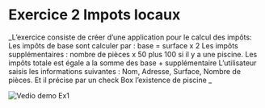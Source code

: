 # Exercice 2 Impots locaux

_L’exercice consiste de créer d’une application pour le calcul des impôts:
Les impôts de base sont calculer par : base = surface x 2
Les impôts supplémentaires : nombre de pièces x 50
plus 100 si il y a une piscine.
Les impôts totale est égale a la somme des base + supplémentaire 
L’utilisateur saisis les informations suivantes : 
Nom, Adresse, Surface, Nombre de pièces. 
Et il précise par un check Box l’existence de piscine
_

![Vedio demo Ex1](https://github.com/user-attachments/assets/3fd33e1d-b20a-4d5f-931c-dc127acad4eb)
